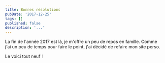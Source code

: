 ```yaml
---
title: Bonnes résolutions
pubDate: '2017-12-25'
tags: []
published: false
description: '...'
---
```


La fin de l'année 2017 est là, je m'offre un peu de repos en famille.
Comme j'ai un peu de temps pour faire le point, j'ai décidé de refaire mon site perso.

Le voici tout neuf !
